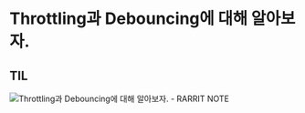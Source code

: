 # Throttling과 Debouncing에 대해 알아보자.

## TIL
![Throttling과 Debouncing에 대해 알아보자. - RARRIT NOTE](https://rarrit.github.io/development/til/react/throttling-debouncing/)
